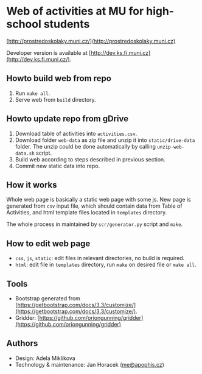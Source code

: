 # Web of activities at MU for high-school students

[http://prostredoskolaky.muni.cz/](http://prostredoskolaky.muni.cz)

Developer version is available at
[http://dev.ks.fi.muni.cz](http://dev.ks.fi.muni.cz/).

## Howto build web from repo

 1. Run `make all`.
 2. Serve web from `build` directory.

## Howto update repo from gDrive

 1. Download table of activities into `activities.csv`.
 2. Download folder `web-data` as zip file and unzip it into `static/drive-data`
    folder. The unzip could be done automatically by calling `unzip-web-data.sh`
    script.
 3. Build web according to steps described in previous section.
 4. Commit new static data into repo.

## How it works

Whole web page is basically a static web page with some js. New page is
generated from `csv` input file, which should contain data from Table of
Activities, and html template files located in `templates` directory.

The whole process in maintained by `scr/generator.py` script and `make`.

## How to edit web page

 * `css`, `js`, `static`: edit files in relevant directories, no build is
   required.
 * `html`: edit file in `templates` directory, run `make` on desired file
   or `make all`.

## Tools

 * Bootstrap generated from
   [https://getbootstrap.com/docs/3.3/customize/](https://getbootstrap.com/docs/3.3/customize/).
 * Gridder:
   [https://github.com/oriongunning/gridder](https://github.com/oriongunning/gridder)

## Authors

 * Design: Adela Miklikova
 * Technology & maintenance: Jan Horacek ([me@apophis.cz](mailto:me@apophis.cz))
